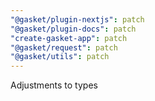 ```yaml
---
"@gasket/plugin-nextjs": patch
"@gasket/plugin-docs": patch
"create-gasket-app": patch
"@gasket/request": patch
"@gasket/utils": patch
---
```


Adjustments to types
